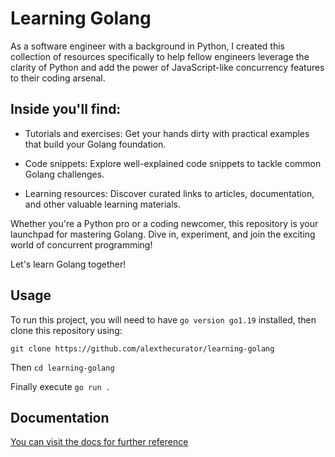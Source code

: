 
# Learning Golang

As a software engineer with a background in Python, I created this collection of resources specifically to help fellow engineers leverage the clarity of Python and add the power of JavaScript-like concurrency features to their coding arsenal.

## Inside you'll find:

- Tutorials and exercises: Get your hands dirty with practical examples that build your Golang foundation.

- Code snippets: Explore well-explained code snippets to tackle common Golang challenges.

- Learning resources: Discover curated links to articles, documentation, and other valuable learning materials.

Whether you're a Python pro or a coding newcomer, this repository is your launchpad for mastering Golang. Dive in, experiment, and join the exciting world of concurrent programming!

Let's learn Golang together!


## Usage

To run this project, you will need to have `go version go1.19` installed, then clone this repository using:

`git clone https://github.com/alexthecurator/learning-golang`

Then `cd learning-golang`

Finally execute `go run .`


## Documentation

[You can visit the docs for further reference](https://go.dev/doc/)

